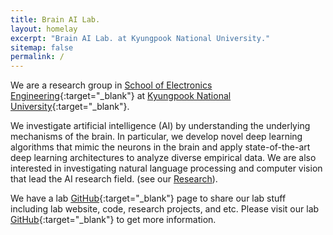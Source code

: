 ```yaml
---
title: Brain AI Lab.
layout: homelay
excerpt: "Brain AI Lab. at Kyungpook National University."
sitemap: false
permalink: /
---
```



We are a research group in [School of Electronics Engineering](https://see.knu.ac.kr/eng/){:target="_blank"} at [Kyungpook National University](http://en.knu.ac.kr){:target="_blank"}.

We investigate artificial intelligence (AI) by understanding the underlying mechanisms of the brain. In particular, we develop novel deep learning algorithms that mimic the neurons in the brain and apply state-of-the-art deep learning architectures to analyze diverse empirical data. We are also interested in investigating natural language processing and computer vision that lead the AI research field. (see our [Research](research)).

We have a lab [GitHub](https://github.com/KNU-BrainAI){:target="_blank"} page to share our lab stuff including lab website, code, research projects, and etc.
Please visit our lab [GitHub](https://github.com/KNU-BrainAI){:target="_blank"} to get more information. 
